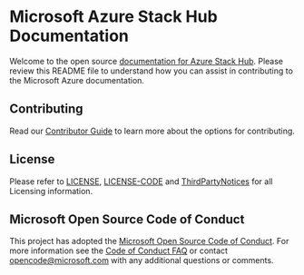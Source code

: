 # Microsoft Azure Stack Hub Documentation

Welcome to the open source [documentation for Azure Stack Hub](https://docs.microsoft.com/azure-stack). Please review this README file to understand how you can assist in contributing to the Microsoft Azure documentation.

## Contributing

Read our [Contributor Guide](https://docs.microsoft.com/contribute/) to learn more about the options for contributing. 

## License

Please refer to [LICENSE](LICENSE), [LICENSE-CODE](LICENSE-CODE) and [ThirdPartyNotices](ThirdPartyNotices.md) for all Licensing information.

## Microsoft Open Source Code of Conduct

This project has adopted the [Microsoft Open Source Code of Conduct](https://opensource.microsoft.com/codeofconduct/).
For more information see the [Code of Conduct FAQ](https://opensource.microsoft.com/codeofconduct/faq/) or contact [opencode@microsoft.com](mailto:opencode@microsoft.com) with any additional questions or comments.
